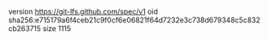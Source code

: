 version https://git-lfs.github.com/spec/v1
oid sha256:e715179a6f4ceb21c9f0cf6e06821f64d7232e3c738d679348c5c832cb263715
size 1115
